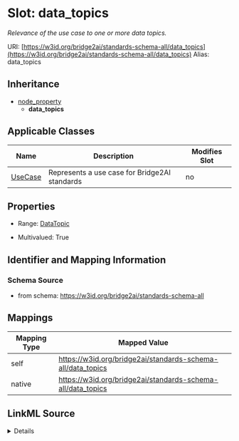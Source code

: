 

# Slot: data_topics 


_Relevance of the use case to one or more data topics._





URI: [https://w3id.org/bridge2ai/standards-schema-all/data_topics](https://w3id.org/bridge2ai/standards-schema-all/data_topics)
Alias: data_topics


## Inheritance

* [node_property](node_property.md)
    * **data_topics**






## Applicable Classes

| Name | Description | Modifies Slot |
| --- | --- | --- |
| [UseCase](UseCase.md) | Represents a use case for Bridge2AI standards |  no  |






## Properties

* Range: [DataTopic](DataTopic.md)

* Multivalued: True




## Identifier and Mapping Information






### Schema Source


* from schema: https://w3id.org/bridge2ai/standards-schema-all




## Mappings

| Mapping Type | Mapped Value |
| ---  | ---  |
| self | https://w3id.org/bridge2ai/standards-schema-all/data_topics |
| native | https://w3id.org/bridge2ai/standards-schema-all/data_topics |




## LinkML Source

<details>
```yaml
name: data_topics
description: Relevance of the use case to one or more data topics.
from_schema: https://w3id.org/bridge2ai/standards-schema-all
rank: 1000
is_a: node_property
domain: NamedThing
alias: data_topics
domain_of:
- UseCase
range: DataTopic
multivalued: true

```
</details>
